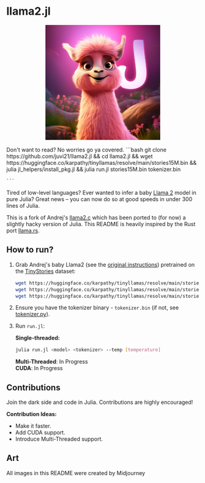 # llama2.jl
<p align="center">
  <img src="assets/jl_cute_lama.png" width="300" height="300" alt="Cute Llama">
</p>
Don't want to read? No worries go ya covered.
 ```bash
    git clone https://github.com/juvi21/llama2.jl && cd llama2.jl && wget https://huggingface.co/karpathy/tinyllamas/resolve/main/stories15M.bin && julia jl_helpers/install_pkg.jl && julia run.jl stories15M.bin tokenizer.bin

    ```
Tired of low-level languages? Ever wanted to infer a baby [Llama 2](https://ai.meta.com/llama) model in pure Julia? Great news – you can now do so at good speeds in under 300 lines of Julia. 

This is a fork of Andrej's [llama2.c](https://github.com/karpathy/llama2.c) which has been ported to (for now) a slightly hacky version of Julia. This README is heavily inspired by the Rust port [llama.rs](https://github.com/gaxler/llama2.rs).

## How to run?

1. Grab Andrej's baby Llama2 (see the [original instructions](https://github.com/karpathy/llama2.c#feel-the-magic)) pretrained on the [TinyStories](https://huggingface.co/datasets/roneneldan/TinyStories) dataset:

    ```bash
    wget https://huggingface.co/karpathy/tinyllamas/resolve/main/stories15M.bin
    wget https://huggingface.co/karpathy/tinyllamas/resolve/main/stories42M.bin
    wget https://huggingface.co/karpathy/tinyllamas/resolve/main/stories110M.bin
    ```
2. Ensure you have the tokenizer binary - `tokenizer.bin` (if not, see [tokenizer.py](tokenizer.py)).
3. Run `run.jl`:

    **Single-threaded:**

    ```bash
    julia run.jl <model> <tokenizer> --temp [temperature]
    ```

   **Multi-Threaded**: In Progress  
   **CUDA**: In Progress
   
## Contributions

Join the dark side and code in Julia. 
Contributions are highly encouraged!

**Contribution Ideas:**

- Make it faster.
- Add CUDA support.
- Introduce Multi-Threaded support.

## Art
All images in this README were created by Midjourney
